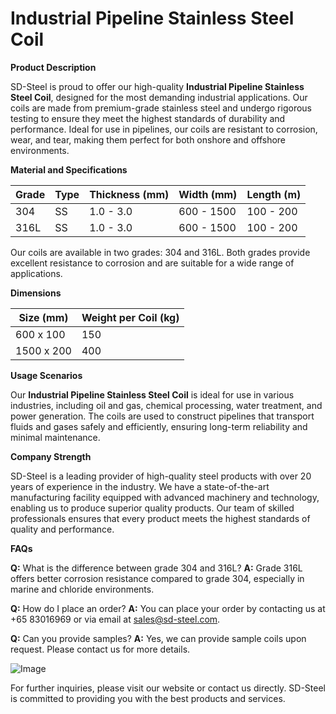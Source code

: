 # Industrial Pipeline Stainless Steel Coil

**Product Description**

SD-Steel is proud to offer our high-quality **Industrial Pipeline Stainless Steel Coil**, designed for the most demanding industrial applications. Our coils are made from premium-grade stainless steel and undergo rigorous testing to ensure they meet the highest standards of durability and performance. Ideal for use in pipelines, our coils are resistant to corrosion, wear, and tear, making them perfect for both onshore and offshore environments.

**Material and Specifications**

| Grade | Type | Thickness (mm) | Width (mm) | Length (m) |
|-------|------|----------------|------------|------------|
| 304   | SS   | 1.0 - 3.0      | 600 - 1500 | 100 - 200  |
| 316L  | SS   | 1.0 - 3.0      | 600 - 1500 | 100 - 200  |

Our coils are available in two grades: 304 and 316L. Both grades provide excellent resistance to corrosion and are suitable for a wide range of applications.

**Dimensions**

| Size (mm) | Weight per Coil (kg) |
|-----------|----------------------|
| 600 x 100 | 150                  |
| 1500 x 200| 400                  |

**Usage Scenarios**

Our **Industrial Pipeline Stainless Steel Coil** is ideal for use in various industries, including oil and gas, chemical processing, water treatment, and power generation. The coils are used to construct pipelines that transport fluids and gases safely and efficiently, ensuring long-term reliability and minimal maintenance.

**Company Strength**

SD-Steel is a leading provider of high-quality steel products with over 20 years of experience in the industry. We have a state-of-the-art manufacturing facility equipped with advanced machinery and technology, enabling us to produce superior quality products. Our team of skilled professionals ensures that every product meets the highest standards of quality and performance.

**FAQs**

**Q:** What is the difference between grade 304 and 316L?
**A:** Grade 316L offers better corrosion resistance compared to grade 304, especially in marine and chloride environments. 

**Q:** How do I place an order?
**A:** You can place your order by contacting us at +65 83016969 or via email at sales@sd-steel.com.

**Q:** Can you provide samples?
**A:** Yes, we can provide sample coils upon request. Please contact us for more details.

![Image](https://github.com/user-attachments/assets/2567258e-e124-4816-932d-1809bd27ef0b)

For further inquiries, please visit our website or contact us directly. SD-Steel is committed to providing you with the best products and services.